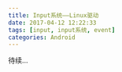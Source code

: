 ```yaml
---
title: Input系统——Linux驱动
date: 2017-04-12 12:22:33
tags: [input, input系统, event]
categories: Android
---
```




待续...

<!-- more -->











